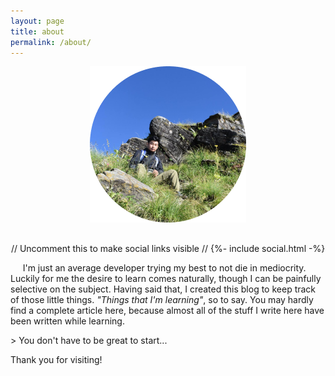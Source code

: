 ```yaml
---
layout: page
title: about
permalink: /about/
---
```


<div style="margin-bottom:30px;" align="center">
<img src="/res/my_img.png" style="height:250px; width:250px"/>
</div>

<div align="center">
//  Uncomment this to make social links visible
//  {%- include social.html -%} 
</div>
<p >

&nbsp;&nbsp;&nbsp;&nbsp;	I'm just an average developer trying my best to not die in mediocrity. Luckily for me the desire to learn comes naturally, though I can be painfully selective on the subject. Having said that, I created this blog to keep track of those little things. <i>"Things that I'm learning"</i>, so to say. You may hardly find a complete article here, because almost all of the stuff I write here have been written while learning.

</p>
> You don't have to be great to start...

Thank you for visiting!
